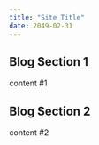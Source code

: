 ```yaml
---
title: "Site Title"
date: 2049-02-31
---
```


## Blog Section 1

content #1

## Blog Section 2

content #2
